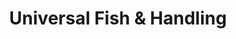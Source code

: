 ---
title: "Universal Fish & Handling"
url: /los-angeles/universal-fish-and-handling/
shop: seafood
---